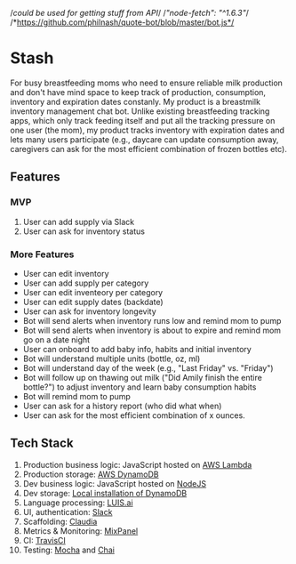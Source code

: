 /*could be used for getting stuff from API*/
/*"node-fetch": "^1.6.3"*/
/*https://github.com/philnash/quote-bot/blob/master/bot.js*/

# Stash
  For busy breastfeeding moms who need to ensure reliable milk production and don't have mind space to keep track of production, consumption, inventory and expiration dates constanly. My product is a breastmilk inventory management chat bot. Unlike existing breastfeeding tracking apps, which only track feeding itself and put all the tracking pressure on one user (the mom), my product tracks inventory with expiration dates and lets many users participate (e.g., daycare can update consumption away, caregivers can ask for the most efficient combination of frozen bottles etc).


## Features
### MVP
1. User can add supply via Slack
1. User can ask for inventory status

### More Features
* User can edit inventory
* User can add supply per category
* User can edit inventeory per category
* User can edit supply dates (backdate)
* User can ask for inventory longevity
* Bot will send alerts when inventory runs low and remind mom to pump
* Bot will send alerts when inventory is about to expire and remind mom go on a date night
* User can onboard to add baby info, habits and initial inventory
* Bot will understand multiple units (bottle, oz, ml)
* Bot will understand day of the week (e.g., "Last Friday" vs. "Friday")
* Bot will follow up on thawing out milk ("Did Amily finish the entire bottle?") to adjust inventory and learn baby consumption habits
* Bot will remind mom to pump
* User can ask for a history report (who did what when)
* User can ask for the most efficient combination of x ounces.

## Tech Stack
1. Production business logic: JavaScript hosted on [AWS Lambda](https://aws.amazon.com/lambda/)
1. Production storage: [AWS DynamoDB](https://aws.amazon.com/dynamodb/)
1. Dev business logic: JavaScript hosted on [NodeJS](https://nodejs.org/en/)
1. Dev storage: [Local installation of DynamoDB](https://aws.amazon.com/blogs/aws/dynamodb-local-for-desktop-development/)
1. Language processing: [LUIS.ai](https://www.luis.ai/)
1. UI, authentication: [Slack](https://slack.com/)
1. Scaffolding: [Claudia](https://github.com/claudiajs/claudia-bot-builder)
1. Metrics & Monitoring: [MixPanel](https://mixpanel.com/)
1. CI: [TravisCI](https://travis-ci.org/)
1. Testing: [Mocha](https://mochajs.org/) and [Chai](http://chaijs.com/)
